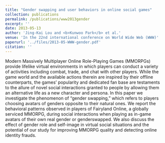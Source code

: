 ```yaml
---
title: "Gender swapping and user behaviors in online social games"
collection: publications
permalink: /publications/www2013gender
excerpt: ''
date: 2013-05-13
author: 'Jing-Kai Lou and <b>Kunwoo Park</b> et al.'
venue: 'In the 22nd international conference on World Wide Web (WWW)'
paperurl: '../files/2013-05-WWW-gender.pdf'
citation: ''
---
```

Modern Massively Multiplayer Online Role-Playing Games (MMORPGs) provide lifelike virtual environments in which players can conduct a variety of activities including combat, trade, and chat with other players. While the game world and the available actions therein are inspired by their offline counterparts, the games’ popularity and dedicated fan base are testaments to the allure of novel social interactions granted to people by allowing them an alternative life as a new character and persona. In this paper we investigate the phenomenon of “gender swapping,” which refers to players choosing avatars of genders opposite to their natural ones. We report the behavioral patterns observed in players of Fairyland Online, a globally serviced MMORPG, during social interactions when playing as in-game avatars of their own real gender or genderswapped. We also discuss the effect of gender role and self-image in virtual social situations and the potential of our study for improving MMORPG quality and detecting online identity frauds.
